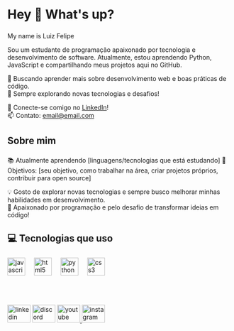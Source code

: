 <h1 align="left">Hey 👋 What's up?</h1>

###

<p align="left">My name is Luiz Felipe 

Sou um estudante de programação apaixonado por tecnologia e desenvolvimento de software. Atualmente, estou aprendendo Python, JavaScript e compartilhando meus projetos aqui no GitHub.  

🔹 Buscando aprender mais sobre desenvolvimento web e boas práticas de código.  
🚀 Sempre explorando novas tecnologias e desafios!  

💼 Conecte-se comigo no [LinkedIn](seu-link-aqui)!  
📫 Contato: email@email.com  
</p>

###

<h2 align="left">Sobre mim</h2>

###

<p align="left">📚 Atualmente aprendendo [linguagens/tecnologias que está estudando]  
🎯 Objetivos: [seu objetivo, como trabalhar na área, criar projetos próprios, contribuir para open source]  

💡 Gosto de explorar novas tecnologias e sempre busco melhorar minhas habilidades em desenvolvimento.  
🚀 Apaixonado por programação e pelo desafio de transformar ideias em código!  
</p>

###

<h2 align="left"> 💻 Tecnologias que uso</h2>

###

<div align="left">
  <img src="https://cdn.jsdelivr.net/gh/devicons/devicon/icons/javascript/javascript-original.svg" height="40" alt="javascript logo"  />
  <img width="12" />
  <img src="https://cdn.jsdelivr.net/gh/devicons/devicon/icons/html5/html5-original.svg" height="40" alt="html5 logo"  />
  <img width="12" />
  <img src="https://cdn.jsdelivr.net/gh/devicons/devicon/icons/python/python-original.svg" height="40" alt="python logo"  />
  <img width="12" />
  <img src="https://cdn.jsdelivr.net/gh/devicons/devicon/icons/css3/css3-original.svg" height="40" alt="css3 logo"  />
</div>

###

<br clear="both">



###

<div align="left">
  <img src="https://raw.githubusercontent.com/maurodesouza/profile-readme-generator/master/src/assets/icons/social/linkedin/default.svg" width="52" height="40" alt="linkedin logo"  />
  <img src="https://raw.githubusercontent.com/maurodesouza/profile-readme-generator/master/src/assets/icons/social/discord/default.svg" width="52" height="40" alt="discord logo"  />
  <a href="https://www.youtube.com/" target="_blank">
    <img src="https://raw.githubusercontent.com/maurodesouza/profile-readme-generator/master/src/assets/icons/social/youtube/default.svg" width="52" height="40" alt="youtube logo"  />
  </a>
  <a href="https://www.instagram.com/" target="_blank">
    <img src="https://raw.githubusercontent.com/maurodesouza/profile-readme-generator/master/src/assets/icons/social/instagram/default.svg" width="52" height="40" alt="instagram logo"  />
  </a>
</div>

###
